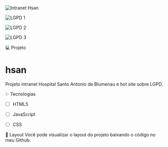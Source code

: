 
![Intranet Hsan](https://user-images.githubusercontent.com/102162509/177228981-befa667a-d8a9-4695-8f81-516beceae985.png)

![LGPD 1](https://user-images.githubusercontent.com/102162509/177232293-5827321d-2614-4eb5-8e58-e844c3405083.png)

![LGPD 2](https://user-images.githubusercontent.com/102162509/177232200-f69584be-1782-4eba-b254-79eaf967308b.png)

![LGPD 3](https://user-images.githubusercontent.com/102162509/177232217-685287f1-b203-4cc6-9cb5-0c5c23f5fc45.png)



💻 Projeto
# hsan
Projeto intranet Hospital Santo Antonio de Blumenau e hot site sobre LGPD.


✨ Tecnologias

-   [ ] HTML5
-   [ ] JavaScript
-   [ ] CSS

 
🔖 Layout
Você pode visualizar o layout do projeto baixando o código no meu Github.
